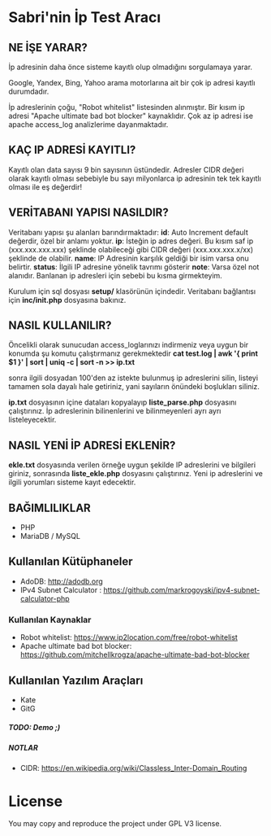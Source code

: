 # Sabri'nin İp Test Aracı

## NE İŞE YARAR?

İp adresinin daha önce sisteme kayıtlı olup olmadığını sorgulamaya yarar.

Google, Yandex, Bing, Yahoo arama motorlarına ait bir çok ip adresi kayıtlı durumdadır.

İp adreslerinin çoğu, "Robot whitelist" listesinden alınmıştır. Bir kısım ip adresi "Apache ultimate bad bot blocker" kaynaklıdır. Çok az ip adresi ise apache access_log analizlerime dayanmaktadır.

## KAÇ IP ADRESİ KAYITLI?

Kayıtlı olan data sayısı 9 bin sayısının üstündedir. Adresler CIDR değeri olarak kayıtlı olması sebebiyle bu sayı milyonlarca ip adresinin tek tek kayıtlı olması ile eş değerdir!

## VERİTABANI YAPISI NASILDIR?

Veritabanı yapısı şu alanları barındırmaktadır:
**id**: 	Auto Increment default değerdir, özel bir anlamı yoktur.
**ip**: 	İsteğin ip adres değeri. Bu kısım saf ip (xxx.xxx.xxx.xxx) şeklinde olabileceği gibi CIDR değeri (xxx.xxx.xxx.x/xx) şeklinde de olabilir.
**name**: 	IP Adresinin karşılık geldiği bir isim varsa onu belirtir.
**status**:  İlgili IP adresine yönelik tavrımı gösterir
**note**: Varsa özel not alanıdır. Banlanan ip adresleri için sebebi bu kısma girmekteyim.

Kurulum için sql dosyası **setup/** klasörünün içindedir.
Veritabanı bağlantısı için **inc/init.php** dosyasına bakınız.

## NASIL KULLANILIR?

Öncelikli olarak sunucudan access_loglarınızı indirmeniz veya uygun bir konumda şu komutu çalıştırmanız gerekmektedir
**cat test.log | awk '{ print $1 }' | sort | uniq -c | sort -n >> ip.txt**

sonra ilgili dosyadan 100'den az istekte bulunmuş ip adreslerini silin, listeyi tamamen sola dayalı hale getiriniz, yani sayıların önündeki boşlukları siliniz.

**ip.txt** dosyasının içine dataları kopyalayıp **liste_parse.php** dosyasını çalıştırınız. İp adreslerinin bilinenlerini ve bilinmeyenleri ayrı ayrı listeleyecektir.

## NASIL YENİ İP ADRESİ EKLENİR?

**ekle.txt** dosyasında verilen örneğe uygun şekilde IP adreslerini ve bilgileri giriniz, sonrasında **liste_ekle.php** dosyasını çalıştırınız. Yeni ip adreslerini ve ilgili yorumları sisteme kayıt edecektir.

## BAĞIMLILIKLAR

* PHP
* MariaDB / MySQL

## Kullanılan Kütüphaneler

* AdoDB: http://adodb.org
* IPv4 Subnet Calculator : https://github.com/markrogoyski/ipv4-subnet-calculator-php

### Kullanılan Kaynaklar

* Robot whitelist: https://www.ip2location.com/free/robot-whitelist
* Apache ultimate bad bot blocker: https://github.com/mitchellkrogza/apache-ultimate-bad-bot-blocker

## Kullanılan Yazılım Araçları

* Kate
* GitG

##### TODO: Demo ;)

##### NOTLAR

* CIDR: https://en.wikipedia.org/wiki/Classless_Inter-Domain_Routing

# License
You may copy and reproduce the project under GPL V3 license.
